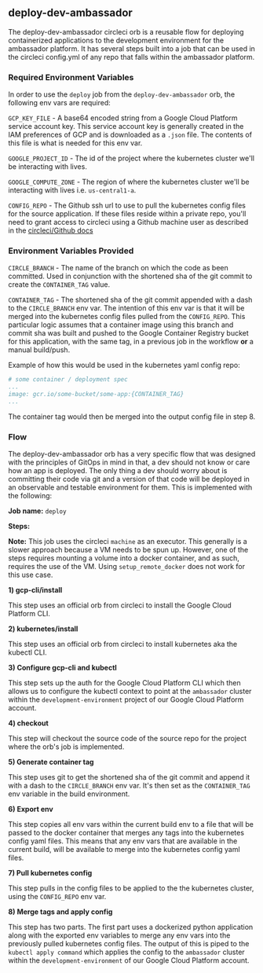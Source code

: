 ## deploy-dev-ambassador

The deploy-dev-ambassador circleci orb is a reusable flow for deploying containerized applications to the development environment for the ambassador platform. It has several steps built into a job that can be used in the circleci config.yml of any repo that falls within the ambassador platform.

### Required Environment Variables

In order to use the `deploy` job from the `deploy-dev-ambassador` orb, the following env vars are required:

`GCP_KEY_FILE` - A base64 encoded string from a Google Cloud Platform service account key. This service account key is generally created in the IAM preferences of GCP and is downloaded as a `.json` file. The contents of this file is what is needed for this env var.

`GOOGLE_PROJECT_ID` - The id of the project where the kubernetes cluster we'll be interacting with lives.

`GOOGLE_COMPUTE_ZONE` - The region of where the kubernetes cluster we'll be interacting with lives i.e. `us-central1-a`.

`CONFIG_REPO` - The Github ssh url to use to pull the kubernetes config files for the source application. If these files reside within a private repo, you'll need to grant access to circleci using a Github machine user as described in the [circleci/Github docs](https://circleci.com/docs/2.0/gh-bb-integration/#creating-a-machine-user)

### Environment Variables Provided

`CIRCLE_BRANCH` - The name of the branch on which the code as been committed. Used in conjunction with the shortened sha of the git commit to create the `CONTAINER_TAG` value.

`CONTAINER_TAG` - The shortened sha of the git commit appended with a dash to the `CIRCLE_BRANCH` env var. The intention of this env var is that it will be merged into the kubernetes config files pulled from the `CONFIG_REPO`. This particular logic assumes that a container image using this branch and commit sha was built and pushed to the Google Container Registry bucket for this application, with the same tag, in a previous job in the workflow **or** a manual build/push.

Example of how this would be used in the kubernetes yaml config repo:

```yaml
# some container / deployment spec
...
image: gcr.io/some-bucket/some-app:{CONTAINER_TAG}
...
```

The container tag would then be merged into the output config file in step 8.


### Flow
The deploy-dev-ambassador orb has a very specific flow that was designed with the principles of GitOps in mind in that, a dev should not know or care how an app is deployed. The only thing a dev should worry about is committing their code via git and a version of that code will be deployed in an observable and testable environment for them. This is implemented with the following:

**Job name:** `deploy`

**Steps:**

**Note:** This job uses the circleci `machine` as an executor. This generally is a slower approach because a VM needs to be spun up. However, one of the steps requires mounting a volume into a docker container, and as such, requires the use of the VM. Using `setup_remote_docker` does not work for this use case.

**1) gcp-cli/install**

This step uses an official orb from circleci to install the Google Cloud Platform CLI.

**2) kubernetes/install**

This step uses an official orb from circleci to install kubernetes aka the kubectl CLI.

**3) Configure gcp-cli and kubectl**

This step sets up the auth for the Google Cloud Platform CLI which then allows us to configure the kubectl context to point at the `ambassador` cluster within the `development-environment` project of our Google Cloud Platform account.

**4) checkout**

This step will checkout the source code of the source repo for the project where the orb's job is implemented.

**5) Generate container tag**

This step uses git to get the shortened sha of the git commit and append it with a dash to the `CIRCLE_BRANCH` env var. It's then set as the `CONTAINER_TAG` env variable in the build environment.

**6) Export env**

This step copies all env vars within the current build env to a file that will be passed to the docker container that merges any tags into the kubernetes config yaml files. This means that any env vars that are available in the current build, will be available to merge into the kubernetes config yaml files.

**7) Pull kubernetes config**

This step pulls in the config files to be applied to the the kubernetes cluster, using the `CONFIG_REPO` env var.

**8) Merge tags and apply config**

This step has two parts. The first part uses a dockerized python application along with the exported env variables to merge any env vars into the previously pulled kubernetes config files. The output of this is piped to the `kubectl apply command` which applies the config to the `ambassador` cluster within the `development-environment` of our Google Cloud Platform account.
